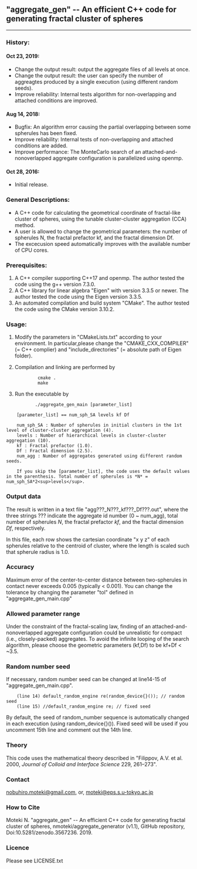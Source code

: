 ##  "aggregate_gen" -- An efficient C++ code for generating fractal cluster of spheres
---

### History:
#### Oct 23, 2019:
  * Change the output result: output the aggregate files of all levels at once.
  * Change the output result: the user can specify the number of aggreagtes produced by a single execution (using different random seeds).
  * Improve reliability: Internal tests algorithm for non-overlapping and attached conditions are improved.

#### Aug 14, 2018:
  * Bugfix: An algorithm error causing the partial overlapping between some spherules has been fixed.
  * Improve reliability: Internal tests of non-overlapping and attached conditions are added.
  * Improve performance: The MonteCarlo search of an attached-and-nonoverlapped aggregate configuration is parallelized using openmp.

#### Oct 28, 2016:
  * Initial release.

### General Descriptions:
  * A C++ code for calculating the geometrical coordinate of fractal-like cluster of spheres, using the tunable cluster-cluster aggregation (CCA) method.
  * A user is allowed to change the geometrical parameters: the number of spherules N, the fractal prefactor kf, and the fractal dimension Df.
  * The excecusion speed automatically improves with the available number of CPU cores.


### Prerequisites:
  1. A C++ compiler supporting C++17 and openmp. The author tested the code using the g++ version 7.3.0.
  2. A C++ library for linear algebra "Eigen" with version 3.3.5 or newer. The author tested the code using the Eigen version 3.3.5.
  3. An automated compilation and build system "CMake". The author tested the code using the CMake version 3.10.2.


### Usage:
  1. Modify the parameters in "CMakeLists.txt" according to your environment.
  In particular,please change the "CMAKE_CXX_COMPILER" (= C++ complier) and "include_directories" (= absolute path of Eigen folder).

  2. Compilation and linking are performed by
```
            cmake .
            make
```

  3. Run the executable by
```
           ./aggregate_gen_main [parameter_list]
```
```
    [parameter_list] == num_sph_SA levels kf Df

    num_sph_SA : Number of spherules in initial clusters in the 1st level of cluster-cluster aggregation (4).
    levels : Number of hierarchical levels in cluster-cluster aggregation (10).
    kf : Fractal prefactor (1.0).
    Df : Fractal dimension (2.5).
    num_agg : Number of aggregates generated using different random seeds.

    If you skip the [parameter_list], the code uses the default values in the parenthesis. Total number of spherules is *N* = num_sph_SA*2<sup>levels</sup>.
```

### Output data
  The result is written in a text file "agg???_N???_kf???_Df???.out", where the three strings ??? indicate the aggregate id number (0 ~ num_agg), total number of spherules *N*, the fractal prefactor *kf*, and the fractal dimension *Df*, respectively.

  In this file, each row shows the cartesian coordinate "x y z" of each spherules relative to the centroid of cluster, where the
  length is scaled such that spherule radius is 1.0.

### Accuracy
Maximum error of the center-to-center distance between two-spherules in contact never exceeds 0.005 (typically < 0.001). You can change the tolerance by changing the parameter "tol" defined in "aggregate_gen_main.cpp"

### Allowed parameter range
Under the constraint of the fractal-scaling law, finding of an attached-and-nonoverlapped aggregate configuration could be unrealistic for compact (i.e., closely-packed) aggregates. To avoid the infinite looping of the search algorithm, please choose the geometric parameters (kf,Df) to be kf+Df < ~3.5.

### Random number seed
If necessary, random number seed can be changed at line14-15 of "aggregate_gen_main.cpp".
```
    (line 14) default_random_engine re(random_device{}()); // random seed
    (line 15) //default_random_engine re; // fixed seed
```
By default, the seed of random_number sequence is automatically changed in each execution (using random_device{}()). Fixed seed will be used if you uncomment 15th line and comment out the 14th line.

### Theory
  This code uses the mathematical theory described in "Filippov, A.V. et al. 2000, *Journal of Colloid and Interface Science* 229, 261–273".

### Contact
nobuhiro.moteki@gmail.com, or, moteki@eps.s.u-tokyo.ac.jp

### How to Cite
Moteki N. "aggregate_gen" -- An efficient C++ code for generating fractal cluster of spheres, nmoteki/aggregate_generator (v1.1), GitHub repository, Doi:10.5281/zenodo.3567236. 2019.

### Licence
Please see LICENSE.txt
